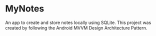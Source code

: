 # MyNotes
An app to create and store notes locally using SQLite. This project was created by following the Android MVVM Design Architecture Pattern.
